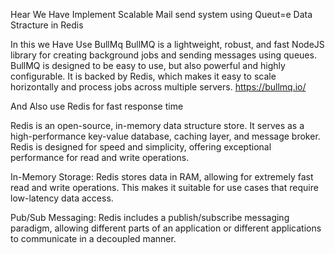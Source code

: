 Hear We Have Implement Scalable Mail send system using Queut=e Data Stracture in Redis

In this we Have Use BullMq
BullMQ is a lightweight, robust, and fast NodeJS library for creating background jobs and sending messages using queues. BullMQ is designed to be easy to use, but also powerful and highly configurable. It is backed by Redis, which makes it easy to scale horizontally and process jobs across multiple servers.
https://bullmq.io/

And Also use Redis for fast response time 

Redis is an open-source, in-memory data structure store. It serves as a high-performance key-value database, caching layer, and message broker. Redis is designed for speed and simplicity, offering exceptional performance for read and write operations.

In-Memory Storage:
Redis stores data in RAM, allowing for extremely fast read and write operations. This makes it suitable for use cases that require low-latency data access.

Pub/Sub Messaging:
Redis includes a publish/subscribe messaging paradigm, allowing different parts of an application or different applications to communicate in a decoupled manner.

